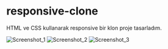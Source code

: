 # responsive-clone

HTML ve CSS kullanarak responsive bir klon proje tasarladım.

![Screenshot_1](https://user-images.githubusercontent.com/77927916/224961914-c7555d13-094c-4c5a-88dd-6ed68b84665f.png)
![Screenshot_2](https://user-images.githubusercontent.com/77927916/224961934-5ba66989-94cb-4e15-b9af-cc6f607081f6.png)
![Screenshot_3](https://user-images.githubusercontent.com/77927916/224961938-86185380-adc3-4d48-9582-ffc0dbcc70ab.png)
